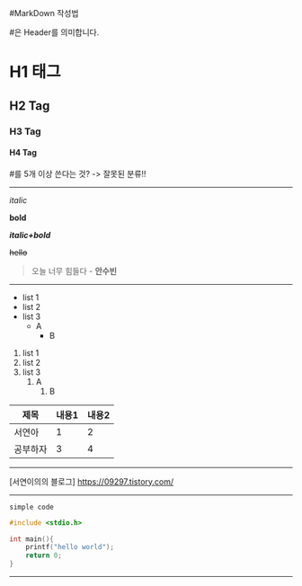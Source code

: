 #MarkDown 작성법

\#은 Header를 의미합니다.

# H1 태그

## H2 Tag

### H3 Tag

#### H4 Tag

\#를 5개 이상 쓴다는 것? -> 잘못된 분류!!

---

_italic_

**bold**

**_italic+bold_**

~~hello~~

> 오늘 너무 힘들다 - **안수빈**

---

- list 1
- list 2
- list 3
  - A
    - B

1. list 1
2. list 2
3. list 3
   1. A
      1. B

| 제목     | 내용1 | 내용2 |
| -------- | ----- | ----- |
| 서연아   | 1     | 2     |
| 공부하자 | 3     | 4     |

---

[서연이의의 블로그]
https://09297.tistory.com/

---

`simple code`

```cpp
#include <stdio.h>

int main(){
    printf("hello world");
    return 0;
}
```

---
